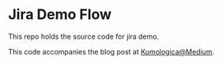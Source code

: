 # Jira Demo Flow

This repo holds the source code for jira demo. 

This code accompanies the blog post at [Kumologica@Medium](https://medium.com/@kumologica/contact-us-web-form-for-jira-service-desk-using-kumologica-flow-f6ad1df9aaf8).

